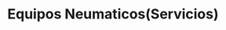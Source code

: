 ---
title: "Equipos Neumaticos(Servicios)"
url: /rio-segundo/equipos-neumaticos-servicios/
shop: Allgemein
---